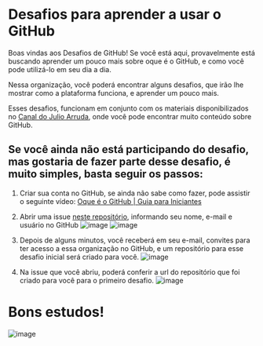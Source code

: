 # Desafios para aprender a usar o GitHub

Boas vindas aos Desafios de GitHub! Se você está aqui, provavelmente está buscando aprender um pouco mais sobre oque é o GitHub, e como você pode utilizá-lo em seu dia a dia.

Nessa organização, você poderá encontrar alguns desafios, que irão lhe mostrar como a plataforma funciona, e aprender um pouco mais.

Esses desafios, funcionam em conjunto com os materiais disponibilizados no [Canal do Julio Arruda](https://youtube.com/julioarruda), onde você pode encontrar muito conteúdo sobre GitHub.

## Se você ainda não está participando do desafio, mas gostaria de fazer parte desse desafio, é muito simples, basta seguir os passos:

1. Criar sua conta no GitHub, se ainda não sabe como fazer, pode assistir o seguinte vídeo: [Oque é o GitHub | Guia para Iniciantes](https://youtu.be/Hs8AUYoCItI?t=952)
2. Abrir uma issue [neste repositório](https://github.com/github-mao-na-massa/Participe), informando seu nome, e-mail e usuário no GitHub
![image](https://user-images.githubusercontent.com/5204009/186952267-21fa60b8-3041-4f42-bcd7-b85d8e6555df.png)
![image](https://user-images.githubusercontent.com/5204009/186952347-d39bda7f-2c3f-4ccd-aa81-c82b3d9d4e46.png)

3. Depois de alguns minutos, você receberá em seu e-mail, convites para ter acesso a essa organização no GitHub, e um repositório para esse desafio inicial será criado para você.
![image](https://user-images.githubusercontent.com/5204009/186952508-b02e3153-2482-44c5-a364-29fbcfa7c23f.png)

4. Na issue que você abriu, poderá conferir a url do repositório que foi criado para você para o primeiro desafio.
![image](https://user-images.githubusercontent.com/5204009/186952766-131a2deb-07c6-4fc3-a860-11362194effd.png)

# Bons estudos!
![image](https://user-images.githubusercontent.com/5204009/186953529-f27e2a16-58f5-48aa-b86f-233e983a5a2a.png)
